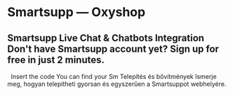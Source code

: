 # Smartsupp — Oxyshop
## Smartsupp Live Chat & Chatbots Integration Don't have Smartsupp account yet? Sign up for free in just 2 minutes.
  Insert the code You can find your Sm
Telepítés és bővítmények 
Ismerje meg, hogyan telepítheti gyorsan és egyszerűen a Smartsuppot webhelyére.

